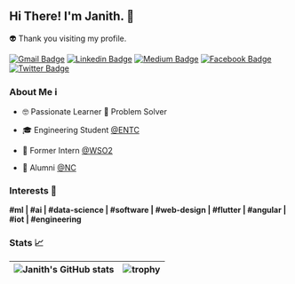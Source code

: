 ## Hi There! I'm Janith. 👋 

👽 Thank you visiting my profile. 

[![Gmail Badge](https://img.shields.io/badge/-Contact_Email-c14438?style=flat&logo=Gmail&logoColor=white&link=mailto:janithgan@gmail.com)](mailto:janithgan@gmail.com)
[![Linkedin Badge](https://img.shields.io/badge/-janithganepola-blue?style=flat&logo=Linkedin&logoColor=white&link=https://www.linkedin.com/in/janithganepola/)](https://www.linkedin.com/in/janithganepola/)
[![Medium Badge](https://img.shields.io/badge/-@janithgan-242222?style=flat&labelColor=242222&logo=Medium&link=https://medium.com/@janithgan)](https://medium.com/@janithgan)
[![Facebook Badge](https://img.shields.io/badge/-janith.gan.1-blue?style=flat&logo=facebook&logoColor=white&link=https://www.facebook.com/janith.gan.1/)](https://www.facebook.com/janith.gan.1/)
[![Twitter Badge](https://img.shields.io/badge/-@janithgan-1ca0f1?style=flat&labelColor=1ca0f1&logo=twitter&logoColor=white&link=https://twitter.com/janithgan)](https://twitter.com/janithgan)

### About Me ℹ️

- 🤓 Passionate Learner 🤔 Problem Solver

- 🎓 Engineering Student [@ENTC](https://ent.uom.lk/)

- 💼 Former Intern [@WSO2](https://github.com/wso2)

- 🏫 Alumni [@NC](https://nalandacollege.lk/)

### Interests 💭 

**#ml | #ai | #data-science | #software | #web-design | #flutter | #angular | #iot | #engineering**

### Stats 📈

![Janith's GitHub stats](https://github-readme-stats.vercel.app/api?username=janithgan&show_icons=true&theme=radical)  |  ![trophy](https://github-profile-trophy.vercel.app/?username=janithgan&row=2&margin-h=15&column=3&margin-w=15&theme=darkhub&title=MultiLanguage,Commits,Issues,PullRequest,Repositories,Followers)
|---|---|
